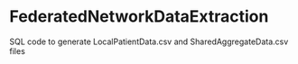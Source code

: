 # FederatedNetworkDataExtraction
SQL code to generate LocalPatientData.csv and SharedAggregateData.csv files
